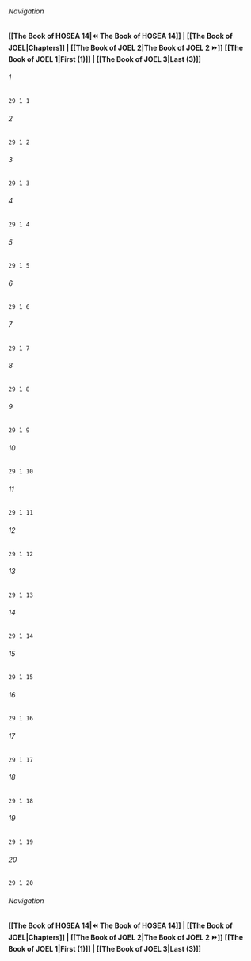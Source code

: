 
###### Navigation
**[[The Book of HOSEA 14|⏪ The Book of HOSEA 14]] | [[The Book of JOEL|Chapters]] | [[The Book of JOEL 2|The Book of JOEL 2 ⏩]]**
**[[The Book of JOEL 1|First (1)]] | [[The Book of JOEL 3|Last (3)]]**

###### 1
``` verse
29 1 1 
```
###### 2
``` verse
29 1 2 
```
###### 3
``` verse
29 1 3 
```
###### 4
``` verse
29 1 4 
```
###### 5
``` verse
29 1 5 
```
###### 6
``` verse
29 1 6 
```
###### 7
``` verse
29 1 7 
```
###### 8
``` verse
29 1 8 
```
###### 9
``` verse
29 1 9 
```
###### 10
``` verse
29 1 10 
```
###### 11
``` verse
29 1 11 
```
###### 12
``` verse
29 1 12 
```
###### 13
``` verse
29 1 13 
```
###### 14
``` verse
29 1 14 
```
###### 15
``` verse
29 1 15 
```
###### 16
``` verse
29 1 16 
```
###### 17
``` verse
29 1 17 
```
###### 18
``` verse
29 1 18 
```
###### 19
``` verse
29 1 19 
```
###### 20
``` verse
29 1 20 
```

###### Navigation
**[[The Book of HOSEA 14|⏪ The Book of HOSEA 14]] | [[The Book of JOEL|Chapters]] | [[The Book of JOEL 2|The Book of JOEL 2 ⏩]]**
**[[The Book of JOEL 1|First (1)]] | [[The Book of JOEL 3|Last (3)]]**

